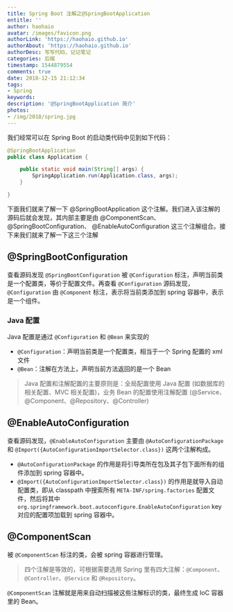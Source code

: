 ```yaml
---
title: Spring Boot 注解之@SpringBootApplication
entitle: ''
author: haohaio
avatar: /images/favicon.png
authorLink: 'https://haohaio.github.io'
authorAbout: 'https://haohaio.github.io'
authorDesc: 写写代码，记记笔记
categories: 后端
timestamp: 1544879554
comments: true
date: 2018-12-15 21:12:34
tags:
- Spring
keywords: 
description: '@SpringBootApplication 简介'
photos:
- /img/2018/spring.jpg
---
```


我们经常可以在 Spring Boot 的启动类代码中见到如下代码：

```java
@SpringBootApplication
public class Application {

    public static void main(String[] args) {
        SpringApplication.run(Application.class, args);
    }

}
```

下面我们就来了解一下 @SpringBootApplication 这个注解。我们进入该注解的源码后就会发现，其内部主要是由 @ComponentScan、 @SpringBootConfiguration、 @EnableAutoConfiguration 这三个注解组合。接下来我们就来了解一下这三个注解

## @SpringBootConfiguration

查看源码发现 `@SpringBootConfiguration` 被 `@Configuration` 标注，声明当前类是一个配置类，等价于配置文件。再查看 `@Configuration` 源码发现，`@Configuration` 由 `@Component` 标注，表示将当前类添加到 spring 容器中，表示是一个组件。

### Java 配置

Java 配置是通过 `@Configuration` 和 `@Bean` 来实现的

- `@Configuration`：声明当前类是一个配置类，相当于一个 Spring 配置的 xml 文件
- `@Bean`：注解在方法上，声明当前方法返回的是一个 Bean

> Java 配置和注解配置的主要原则是：全局配置使用 Java 配置 (如数据库的相关配置、MVC 相关配置)，业务 Bean 的配置使用注解配置 (@Service、@Component、@Repository、@Controller)

## @EnableAutoConfiguration

查看源码发现，`@EnableAutoConfiguration` 主要由 `@AutoConfigurationPackage` 和 `@Import({AutoConfigurationImportSelector.class})` 这两个注解构成。

- `@AutoConfigurationPackage` 的作用是将引导类所在包及其子包下面所有的组件添加到 spring 容器中。
- `@Import({AutoConfigurationImportSelector.class})` 的作用是就导入自动配置类，即从 classpath 中搜索所有 `META-INF/spring.factories` 配置文件，然后将其中 `org.springframework.boot.autoconfigure.EnableAutoConfiguration` key 对应的配置项加载到 spring 容器中。

## @ComponentScan

被 `@ComponentScan` 标注的类，会被 spring 容器进行管理。

> 四个注解是等效的，可根据需要选用
Spring 里有四大注解：`@Component`、`@Controller`、`@Service` 和 `@Repository`。

`@ComponentScan` 注解就是用来自动扫描被这些注解标识的类，最终生成 IoC 容器里的 Bean。
